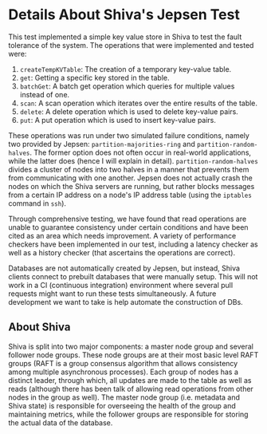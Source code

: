 # Details About Shiva's Jepsen Test

This test implemented a simple key value store in Shiva to test the fault tolerance of the system. The operations that were implemented and tested were: 
  1. ```createTempKVTable```: The creation of a temporary key-value table.
  2. ```get```: Getting a specific key stored in the table.
  3. ```batchGet```: A batch get operation which queries for multiple values instead of one.
  4. ```scan```: A scan operation which iterates over the entire results of the table.
  5. ```delete```: A delete operation which is used to delete key-value pairs.
  6. ```put```: A put operation which is used to insert key-value pairs.

These operations was run under two simulated failure conditions, namely two provided by Jepsen: ```partition-majorities-ring``` and ```partition-random-halves```. The former option does not often occur in real-world applications, while the latter does (hence I will explain in detail). ```partition-random-halves``` divides a cluster of nodes into two halves in a manner that prevents them from communicating with one another. Jepsen does not actually crash the nodes on which the Shiva servers are running, but rather blocks messages from a certain IP address on a node's IP address table (using the ```iptables``` command in ```ssh```). 

Through comprehensive testing, we have found that read operations are unable to guarantee consistency under certain conditions and have been cited as an area which needs improvement. A variety of performance checkers have been implemented in our test, including a latency checker as well as a history checker (that ascertains the operations are correct). 

Databases are not automatically created by Jepsen, but instead, Shiva clients connect to prebuilt databases that were manually setup. This will not work in a CI (continuous integration) environment where several pull requests might want to run these tests simultaneously. A future development we want to take is help automate the construction of DBs.

## About Shiva

Shiva is split into two major components: a master node group and several follower node groups. These node groups are at their most basic level RAFT groups (RAFT is a group consensus algorithm that allows consistency among multiple asynchronous processes). Each group of nodes has a distinct leader, through which, all updates are made to the table as well as reads (although there has been talk of allowing read operations from other nodes in the group as well). The master node group (i.e. metadata and Shiva state) is responsible for overseeing the health of the group and maintaining metrics, while the follower groups are responsible for storing the actual data of the database.

